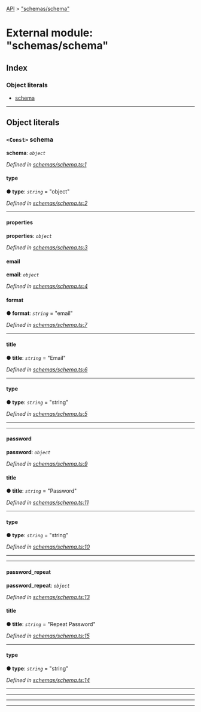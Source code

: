 [API](../README.md) > ["schemas/schema"](../modules/_schemas_schema_.md)

# External module: "schemas/schema"

## Index

### Object literals

* [schema](_schemas_schema_.md#schema)

---

## Object literals

<a id="schema"></a>

### `<Const>` schema

**schema**: *`object`*

*Defined in [schemas/schema.ts:1](https://github.com/authumn/authumn-angular/blob/04acefe/projects/authumn-angular/src/user/schemas/schema.ts#L1)*

<a id="schema.type"></a>

####  type

**● type**: *`string`* = "object"

*Defined in [schemas/schema.ts:2](https://github.com/authumn/authumn-angular/blob/04acefe/projects/authumn-angular/src/user/schemas/schema.ts#L2)*

___
<a id="schema.properties"></a>

####  properties

**properties**: *`object`*

*Defined in [schemas/schema.ts:3](https://github.com/authumn/authumn-angular/blob/04acefe/projects/authumn-angular/src/user/schemas/schema.ts#L3)*

<a id="schema.properties.email"></a>

####  email

**email**: *`object`*

*Defined in [schemas/schema.ts:4](https://github.com/authumn/authumn-angular/blob/04acefe/projects/authumn-angular/src/user/schemas/schema.ts#L4)*

<a id="schema.properties.email.format"></a>

####  format

**● format**: *`string`* = "email"

*Defined in [schemas/schema.ts:7](https://github.com/authumn/authumn-angular/blob/04acefe/projects/authumn-angular/src/user/schemas/schema.ts#L7)*

___
<a id="schema.properties.email.title"></a>

####  title

**● title**: *`string`* = "Email"

*Defined in [schemas/schema.ts:6](https://github.com/authumn/authumn-angular/blob/04acefe/projects/authumn-angular/src/user/schemas/schema.ts#L6)*

___
<a id="schema.properties.email.type-1"></a>

####  type

**● type**: *`string`* = "string"

*Defined in [schemas/schema.ts:5](https://github.com/authumn/authumn-angular/blob/04acefe/projects/authumn-angular/src/user/schemas/schema.ts#L5)*

___

___
<a id="schema.properties.password"></a>

####  password

**password**: *`object`*

*Defined in [schemas/schema.ts:9](https://github.com/authumn/authumn-angular/blob/04acefe/projects/authumn-angular/src/user/schemas/schema.ts#L9)*

<a id="schema.properties.password.title-1"></a>

####  title

**● title**: *`string`* = "Password"

*Defined in [schemas/schema.ts:11](https://github.com/authumn/authumn-angular/blob/04acefe/projects/authumn-angular/src/user/schemas/schema.ts#L11)*

___
<a id="schema.properties.password.type-2"></a>

####  type

**● type**: *`string`* = "string"

*Defined in [schemas/schema.ts:10](https://github.com/authumn/authumn-angular/blob/04acefe/projects/authumn-angular/src/user/schemas/schema.ts#L10)*

___

___
<a id="schema.properties.password_repeat"></a>

####  password_repeat

**password_repeat**: *`object`*

*Defined in [schemas/schema.ts:13](https://github.com/authumn/authumn-angular/blob/04acefe/projects/authumn-angular/src/user/schemas/schema.ts#L13)*

<a id="schema.properties.password_repeat.title-2"></a>

####  title

**● title**: *`string`* = "Repeat Password"

*Defined in [schemas/schema.ts:15](https://github.com/authumn/authumn-angular/blob/04acefe/projects/authumn-angular/src/user/schemas/schema.ts#L15)*

___
<a id="schema.properties.password_repeat.type-3"></a>

####  type

**● type**: *`string`* = "string"

*Defined in [schemas/schema.ts:14](https://github.com/authumn/authumn-angular/blob/04acefe/projects/authumn-angular/src/user/schemas/schema.ts#L14)*

___

___

___

___

